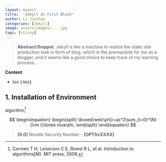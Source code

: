 ```yaml
---
layout: mypost
title:  "Jekyll at First Blush"
author: Li Jinzhao
categories: [Jekyll]
image: assets/images/....jpg
tags: [sticky]
---
```




> **Abstract**/**Snippet**. Jekyll is like a machine to realize the static site production task in form of blog, which is the prerequisite for me as a blogger, and it seems like a good choice to keep track of my learning process...

**Content**

* toc
{:toc}
## **1. Installation of Environment**





algorithm[^1]

$$
\begin{equation}
\begin{split}
\boxed{welc\phi}=as^2\sum_{i=0}^{N}{\rm i}\times n\varphi,
\end{split}
\end{equation}
$$




> <span id="jump0">**[0.0]**</span> Noodle Security Number - **[OPTSxXXXX]**

[^1]:Cormen T H, Leiserson C E, Rivest R L, et al. Introduction to algorithms[M]. MIT press, 2009.
[^2]:
[^3]:

